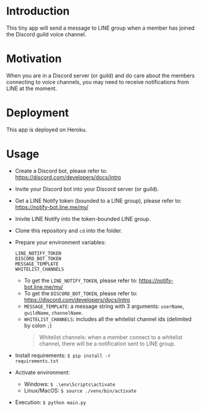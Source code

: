 # Introduction
This tiny app will send a message to LINE group when a member has joined the Discord guild voice channel.

# Motivation
When you are in a Discord server (or guild) and do care about the members connecting to voice channels, you may need to receive notifications from LINE at the moment.

# Deployment
This app is deployed on Heroku.

# Usage
- Create a Discord bot, please refer to: https://discord.com/developers/docs/intro
- Invite your Discord bot into your Discord server (or guild).
- Get a LINE Notify token (bounded to a LINE group), please refer to: https://notify-bot.line.me/my/
- Inivite LINE Notify into the token-bounded LINE group.
- Clone this repository and <code>cd</code> into the folder.
- Prepare your environment variables:
    ```
    LINE_NOTIFY_TOKEN
    DISCORD_BOT_TOKEN
    MESSAGE_TEMPLATE
    WHITELIST_CHANNELS
    ```
    - To get the <code>LINE_NOTIFY_TOKEN</code>, please refer to: https://notify-bot.line.me/my/
    - To get the <code>DISCORD_BOT_TOKEN</code>, please refer to: https://discord.com/developers/docs/intro
    - <code>MESSAGE_TEMPLATE</code>: a message string with 3 arguments: <code>userName</code>, <code>guildName</code>, <code>channelName</code>.
    - <code>WHITELIST_CHANNELS</code>: includes all the whitelist channel ids (delimited by colon <code>;</code>)
        > Whitelist channels: when a member connect to a whitelist channel, there will be a notification sent to LINE group.

- Install requirements:
    <code>$ pip install -r requirements.txt</code>
- Activate environment:
    - Windows: <code>$ .\env\Scripts\activate</code>
    - Linux/MacOS: <code>$ source ./venv/bin/activate</code>
- Execution:
    <code>$ python main.py</code>
